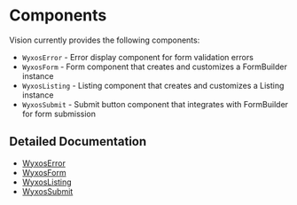 # Components

Vision currently provides the following components:

- `WyxosError` - Error display component for form validation errors
- `WyxosForm` - Form component that creates and customizes a FormBuilder instance
- `WyxosListing` - Listing component that creates and customizes a Listing instance
- `WyxosSubmit` - Submit button component that integrates with FormBuilder for form submission

## Detailed Documentation

- [WyxosError](./WyxosError.md)
- [WyxosForm](./WyxosForm.md)
- [WyxosListing](./WyxosListing.md)
- [WyxosSubmit](./WyxosSubmit.md)
